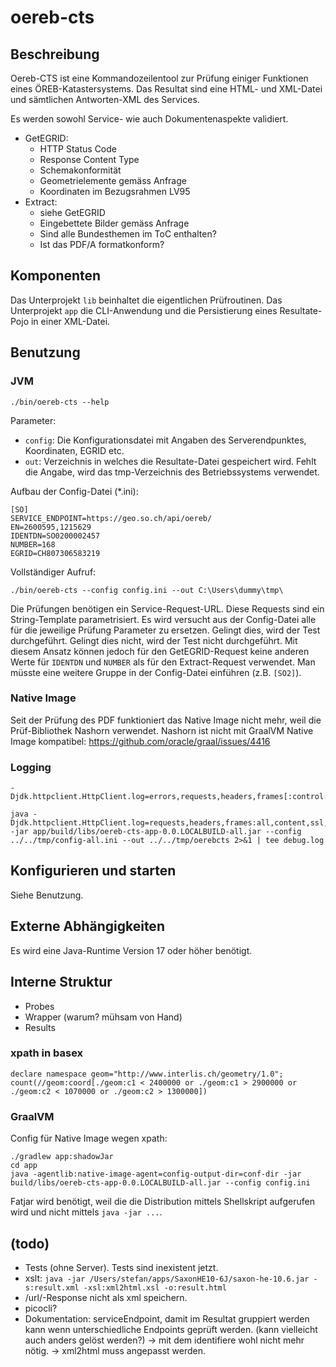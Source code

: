 # oereb-cts

## Beschreibung

Oereb-CTS ist eine Kommandozeilentool zur Prüfung einiger Funktionen eines ÖREB-Katastersystems. Das Resultat sind eine HTML- und XML-Datei und sämtlichen Antworten-XML des Services.

Es werden sowohl Service- wie auch Dokumentenaspekte validiert.

- GetEGRID:
  * HTTP Status Code
  * Response Content Type
  * Schemakonformität
  * Geometrielemente gemäss Anfrage
  * Koordinaten im Bezugsrahmen LV95
- Extract:
  * siehe GetEGRID
  * Eingebettete Bilder gemäss Anfrage
  * Sind alle Bundesthemen im ToC enthalten?
  * Ist das PDF/A formatkonform?

## Komponenten

Das Unterprojekt `lib` beinhaltet die eigentlichen Prüfroutinen. Das Unterprojekt `app` die CLI-Anwendung und die Persistierung eines Resultate-Pojo in einer XML-Datei.

## Benutzung

### JVM

```
./bin/oereb-cts --help
```

Parameter:

- `config`: Die Konfigurationsdatei mit Angaben des Serverendpunktes, Koordinaten, EGRID etc.
- `out`: Verzeichnis in welches die Resultate-Datei gespeichert wird. Fehlt die Angabe, wird das tmp-Verzeichnis des Betriebssystems verwendet.

Aufbau der Config-Datei (*.ini):

```
[SO]
SERVICE_ENDPOINT=https://geo.so.ch/api/oereb/
EN=2600595,1215629
IDENTDN=SO0200002457
NUMBER=168
EGRID=CH807306583219
```

Vollständiger Aufruf:

```
./bin/oereb-cts --config config.ini --out C:\Users\dummy\tmp\
```


Die Prüfungen benötigen ein Service-Request-URL. Diese Requests sind ein String-Template  parametrisiert. Es wird versucht aus der Config-Datei alle für die jeweilige Prüfung Parameter zu ersetzen. Gelingt dies, wird der Test durchgeführt. Gelingt dies nicht, wird der Test nicht durchgeführt. Mit diesem Ansatz können jedoch für den GetEGRID-Request keine anderen Werte für `IDENTDN` und `NUMBER` als für den Extract-Request verwendet. Man müsste eine weitere Gruppe in der Config-Datei einführen (z.B. `[SO2]`).

### Native Image

Seit der Prüfung des PDF funktioniert das Native Image nicht mehr, weil die Prüf-Bibliothek Nashorn verwendet. Nashorn ist nicht mit GraalVM Native Image kompatibel: https://github.com/oracle/graal/issues/4416


### Logging

```
-Djdk.httpclient.HttpClient.log=errors,requests,headers,frames[:control:data:window:all],content,ssl,trace,channel,all
```

```
java -Djdk.httpclient.HttpClient.log=requests,headers,frames:all,content,ssl,trace,channel,all -jar app/build/libs/oereb-cts-app-0.0.LOCALBUILD-all.jar --config ../../tmp/config-all.ini --out ../../tmp/oerebcts 2>&1 | tee debug.log
```

## Konfigurieren und starten

Siehe Benutzung.

## Externe Abhängigkeiten

Es wird eine Java-Runtime Version 17 oder höher benötigt.

## Interne Struktur

- Probes
- Wrapper (warum? mühsam von Hand)
- Results

### xpath in basex

```
declare namespace geom="http://www.interlis.ch/geometry/1.0";
count(//geom:coord[./geom:c1 < 2400000 or ./geom:c1 > 2900000 or ./geom:c2 < 1070000 or ./geom:c2 > 1300000])
```


### GraalVM

Config für Native Image wegen xpath:

```
./gradlew app:shadowJar
cd app
java -agentlib:native-image-agent=config-output-dir=conf-dir -jar build/libs/oereb-cts-app-0.0.LOCALBUILD-all.jar --config config.ini
```

Fatjar wird benötigt, weil die die Distribution mittels Shellskript aufgerufen wird und nicht mittels `java -jar ...`.

## (todo)
- Tests (ohne Server). Tests sind inexistent jetzt.
- xslt: `java -jar /Users/stefan/apps/SaxonHE10-6J/saxon-he-10.6.jar -s:result.xml -xsl:xml2html.xsl -o:result.html`
- /url/-Response nicht als xml speichern.
- picocli?
- Dokumentation: serviceEndpoint, damit im Resultat gruppiert werden kann wenn unterschiedliche Endpoints geprüft werden. (kann vielleicht auch anders gelöst werden?) -> mit dem identifiere wohl nicht mehr nötig. -> xml2html muss angepasst werden.

